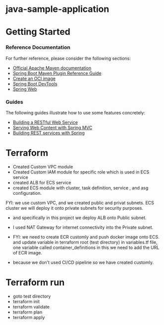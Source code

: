 # java-sample-application

# Getting Started

### Reference Documentation
For further reference, please consider the following sections:

* [Official Apache Maven documentation](https://maven.apache.org/guides/index.html)
* [Spring Boot Maven Plugin Reference Guide](https://docs.spring.io/spring-boot/docs/3.1.5/maven-plugin/reference/html/)
* [Create an OCI image](https://docs.spring.io/spring-boot/docs/3.1.5/maven-plugin/reference/html/#build-image)
* [Spring Boot DevTools](https://docs.spring.io/spring-boot/docs/3.1.5/reference/htmlsingle/index.html#using.devtools)
* [Spring Web](https://docs.spring.io/spring-boot/docs/3.1.5/reference/htmlsingle/index.html#web)

### Guides
The following guides illustrate how to use some features concretely:

* [Building a RESTful Web Service](https://spring.io/guides/gs/rest-service/)
* [Serving Web Content with Spring MVC](https://spring.io/guides/gs/serving-web-content/)
* [Building REST services with Spring](https://spring.io/guides/tutorials/rest/)

# Terraform 

- Created Custom VPC module
- Created Custom IAM module for specific role which is used in ECS service
- created ALB for ECS service
- created ECS module with cluster, task definition, service , and asg configuration.

FYI: we use custom VPC, and we created public and privat subnets. ECS cluster we will deploy it onto private subnets for security purposes. 
- and specifically in this project we deploy ALB onto Public subnet.
- I used NAT Gateway for internet connectivity into the Private subnet.

- FYI: we need to create ECR customly and push docker image onto ECS. and update variable in terraform root (test directory) in variables.tf file, one variable called container_definitions in this we need to add the URL of ECR image.
- because we don't used CI/CD pipeline so we have created customly.

# Terraform run

- goto test directory
- terraform init
- terraform validate
- terraform plan
- terraform apply